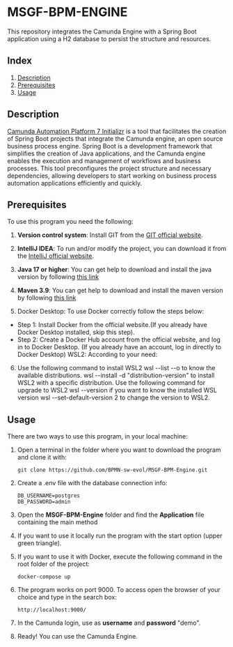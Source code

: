 #  MSGF-BPM-ENGINE

This repository integrates the Camunda Engine with a Spring Boot application using a H2 database to persist the structure and resources.


## Index

1. [Description](#description)
2. [Prerequisites](#prerequisites)
3. [Usage](#usage)


## Description

[Camunda Automation Platform 7 Initializr](https://start.camunda.com/) is a tool that facilitates the creation of Spring Boot projects that integrate the Camunda engine, an open source business process engine. Spring Boot is a development framework that simplifies the creation of Java applications, and the Camunda engine enables the execution and management of workflows and business processes. This tool preconfigures the project structure and necessary dependencies, allowing developers to start working on business process automation applications efficiently and quickly.


## Prerequisites

To use this program you need the following:

1. **Version control system**: Install GIT from the [GIT official website](https://git-scm.com/downloads).

2. **IntelliJ IDEA**: To run and/or modify the project, you can download it from the [IntelliJ official website](https://www.jetbrains.com/es-es/idea/download/?section=windows).

3. **Java 17 or higher**: You can get help to download and install the java version by following [this link](https://www.youtube.com/watch?v=oAin-q1oTDw&pp=ygUXY29tbyBjb25maWd1cmFyIGphdmEgMTc%3D)

4. **Maven 3.9**: You can get help to download and install the maven version by following [this link](https://www.youtube.com/watch?v=1QfiyR_PWxU&pp=ygUSaW5zdGFsYXIgbWF2ZW4gMy45)    

5. Docker Desktop: To use Docker correctly follow the steps below:

 - Step 1: Install Docker from the official website.(If you already have Docker Desktop installed, skip this step).
 - Step 2: Create a Docker Hub account from the official website, and log in to Docker Desktop. (If you already have an account, log in directly to Docker Desktop)
WSL2: According to your need:

6. Use the following command to install WSL2 wsl --list --o to know the available distributions. wsl --install -d "distribution-version" to install WSL2 with a specific distribution.
Use the following command for upgrade to WSL2 wsl --version if you want to know the installed WSL version wsl --set-default-version 2 to change the version to WSL2.
## Usage

There are two ways to use this program, in your local machine:

1. Open a terminal in the folder where you want to download the program and clone it with:

   ```
   git clone https://github.com/BPMN-sw-evol/MSGF-BPM-Engine.git
   ```
2. Create a .env file with the database connection info:
   ```
   DB_USERNAME=postgres
   DB_PASSWORD=admin
   ```
2. Open the **MSGF-BPM-Engine** folder and find the **Application** file containing the main method
3. If you want to use it locally run the program with the start option (upper green triangle).
4. If you want to use it with Docker, execute the following command in the root folder of the project:
   ```
   docker-compose up
   ```
5. The program works on port 9000. To access open the browser of your choice and type in the search box: 
   ```
   http://localhost:9000/
   ```
6. In the Camunda login, use as **username** and **password** "demo".

7. Ready! You can use the Camunda Engine.